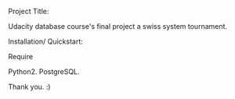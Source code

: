 Project Title:

Udacity database course's final project a swiss system tournament.

Installation/ Quickstart:

Require

Python2.
PostgreSQL.

Thank you. :)
